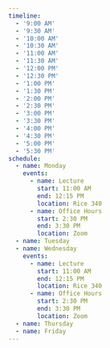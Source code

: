 ```yaml
---
timeline:
  - '9:00 AM'
  - '9:30 AM'
  - '10:00 AM'
  - '10:30 AM'
  - '11:00 AM'
  - '11:30 AM'
  - '12:00 PM'
  - '12:30 PM'
  - '1:00 PM'
  - '1:30 PM'
  - '2:00 PM'
  - '2:30 PM'
  - '3:00 PM'
  - '3:30 PM'
  - '4:00 PM'
  - '4:30 PM'
  - '5:00 PM'
  - '5:30 PM'
schedule:
  - name: Monday
    events:
      - name: Lecture
        start: 11:00 AM
        end: 12:15 PM
        location: Rice 340
      - name: Office Hours
        start: 2:30 PM
        end: 3:30 PM
        location: Zoom
  - name: Tuesday
  - name: Wednesday
    events:
      - name: Lecture
        start: 11:00 AM
        end: 12:15 PM
        location: Rice 340
      - name: Office Hours
        start: 2:30 PM
        end: 3:30 PM
        location: Zoom
  - name: Thursday
  - name: Friday
---
```


